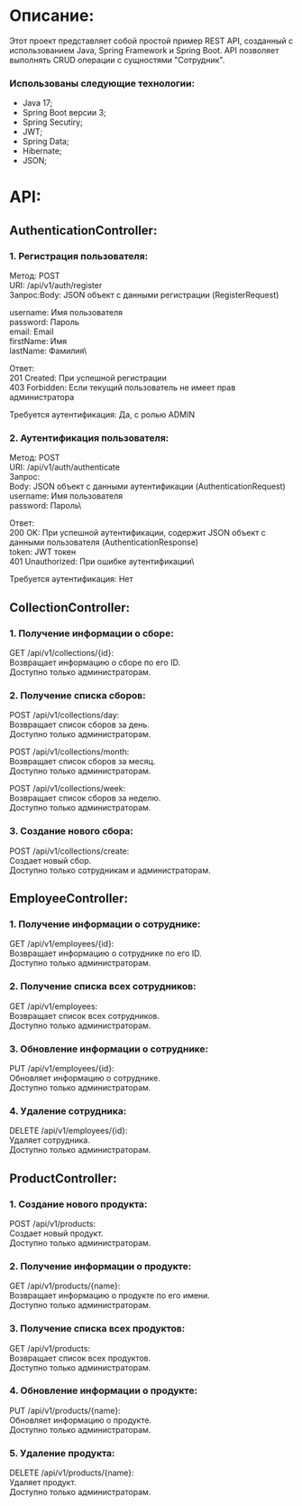 # Описание:

Этот проект представляет собой простой пример REST API, созданный с использованием Java, Spring Framework и Spring Boot. API позволяет выполнять CRUD операции с сущностями "Сотрудник".

### Использованы следующие технологии:

- Java 17;
- Spring Boot версии 3;
- Spring Secutiry;
- JWT;
- Spring Data;
- Hibernate;
- JSON;

# API:
## AuthenticationController:
### 1. Регистрация пользователя:

Метод: POST\
URI: /api/v1/auth/register\
Запрос:Body: JSON объект с данными регистрации (RegisterRequest)

username: Имя пользователя\
password: Пароль\
email: Email\
firstName: Имя\
lastName: Фамилия\

Ответ:\
201 Created: При успешной регистрации\
403 Forbidden: Если текущий пользователь не имеет прав администратора

Требуется аутентификация: Да, с ролью ADMIN
### 2. Аутентификация пользователя:

Метод: POST\
URI: /api/v1/auth/authenticate\
Запрос:\
Body: JSON объект с данными аутентификации (AuthenticationRequest)\
username: Имя пользователя\
password: Пароль\

Ответ:\
200 OK: При успешной аутентификации, содержит JSON объект с данными пользователя (AuthenticationResponse)\
token: JWT токен\
401 Unauthorized: При ошибке аутентификации\

Требуется аутентификация: Нет


## CollectionController:
### 1. Получение информации о сборе:

GET /api/v1/collections/{id}:\
Возвращает информацию о сборе по его ID.\
Доступно только администраторам.
### 2. Получение списка сборов:

POST /api/v1/collections/day:\
Возвращает список сборов за день.\
Доступно только администраторам.

POST /api/v1/collections/month:\
Возвращает список сборов за месяц.\
Доступно только администраторам.

POST /api/v1/collections/week:\
Возвращает список сборов за неделю.\
Доступно только администраторам.
### 3. Создание нового сбора:

POST /api/v1/collections/create:\
Создает новый сбор.\
Доступно только сотрудникам и администраторам.

## EmployeeController:
### 1. Получение информации о сотруднике:

GET /api/v1/employees/{id}:\
Возвращает информацию о сотруднике по его ID.\
Доступно только администраторам.
### 2. Получение списка всех сотрудников:

GET /api/v1/employees:\
Возвращает список всех сотрудников.\
Доступно только администраторам.
### 3. Обновление информации о сотруднике:

PUT /api/v1/employees/{id}:\
Обновляет информацию о сотруднике.\
Доступно только администраторам.
### 4. Удаление сотрудника:

DELETE /api/v1/employees/{id}:\
Удаляет сотрудника.\
Доступно только администраторам.


## ProductController:
### 1. Создание нового продукта:

POST /api/v1/products:\
Создает новый продукт.\
Доступно только администраторам.
### 2. Получение информации о продукте:

GET /api/v1/products/{name}:\
Возвращает информацию о продукте по его имени.\
Доступно только администраторам.
### 3. Получение списка всех продуктов:

GET /api/v1/products:\
Возвращает список всех продуктов.\
Доступно только администраторам.
### 4. Обновление информации о продукте:

PUT /api/v1/products/{name}:\
Обновляет информацию о продукте.\
Доступно только администраторам.
### 5. Удаление продукта:

DELETE /api/v1/products/{name}:\
Удаляет продукт.\
Доступно только администраторам.



